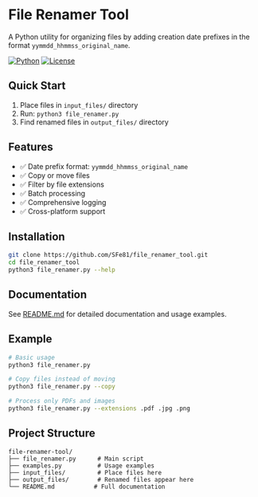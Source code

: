 # File Renamer Tool

A Python utility for organizing files by adding creation date prefixes in the format `yymmdd_hhmmss_original_name`.

[![Python](https://img.shields.io/badge/python-3.6+-blue.svg)](https://www.python.org/downloads/)
[![License](https://img.shields.io/badge/license-MIT-green.svg)](LICENSE)

## Quick Start

1. Place files in `input_files/` directory
2. Run: `python3 file_renamer.py`
3. Find renamed files in `output_files/` directory

## Features

- ✅ Date prefix format: `yymmdd_hhmmss_original_name`
- ✅ Copy or move files
- ✅ Filter by file extensions
- ✅ Batch processing
- ✅ Comprehensive logging
- ✅ Cross-platform support

## Installation

```bash
git clone https://github.com/SFe81/file_renamer_tool.git
cd file_renamer_tool
python3 file_renamer.py --help
```

## Documentation

See [README.md](README.md) for detailed documentation and usage examples.

## Example

```bash
# Basic usage
python3 file_renamer.py

# Copy files instead of moving
python3 file_renamer.py --copy

# Process only PDFs and images
python3 file_renamer.py --extensions .pdf .jpg .png
```

## Project Structure

```
file-renamer-tool/
├── file_renamer.py      # Main script
├── examples.py          # Usage examples
├── input_files/         # Place files here
├── output_files/        # Renamed files appear here
└── README.md           # Full documentation
```
